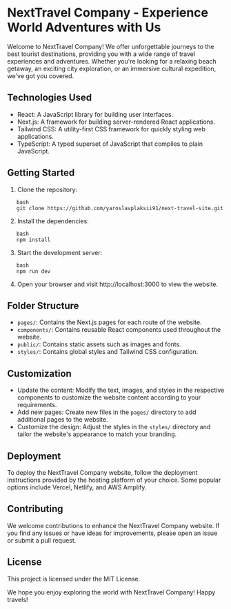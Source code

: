 # NextTravel Company - Experience World Adventures with Us

Welcome to NextTravel Company! We offer unforgettable journeys to the best tourist destinations, providing you with a wide range of travel experiences and adventures. Whether you're looking for a relaxing beach getaway, an exciting city exploration, or an immersive cultural expedition, we've got you covered.

## Technologies Used

- React: A JavaScript library for building user interfaces.
- Next.js: A framework for building server-rendered React applications.
- Tailwind CSS: A utility-first CSS framework for quickly styling web applications.
- TypeScript: A typed superset of JavaScript that compiles to plain JavaScript.

## Getting Started

1. Clone the repository:

```
   bash
   git clone https://github.com/yaroslavplaksii91/next-travel-site.git

```

2. Install the dependencies:

```
   bash
   npm install

```

3. Start the development server:

```
   bash
   npm run dev

```

4. Open your browser and visit http://localhost:3000 to view the website.

## Folder Structure

- `pages/`: Contains the Next.js pages for each route of the website.
- `components/`: Contains reusable React components used throughout the website.
- `public/`: Contains static assets such as images and fonts.
- `styles/`: Contains global styles and Tailwind CSS configuration.

## Customization

- Update the content: Modify the text, images, and styles in the respective components to customize the website content according to your requirements.
- Add new pages: Create new files in the `pages/` directory to add additional pages to the website.
- Customize the design: Adjust the styles in the `styles/` directory and tailor the website's appearance to match your branding.

## Deployment

To deploy the NextTravel Company website, follow the deployment instructions provided by the hosting platform of your choice. Some popular options include Vercel, Netlify, and AWS Amplify.

## Contributing

We welcome contributions to enhance the NextTravel Company website. If you find any issues or have ideas for improvements, please open an issue or submit a pull request.

## License

This project is licensed under the MIT License.

We hope you enjoy exploring the world with NextTravel Company! Happy travels!
